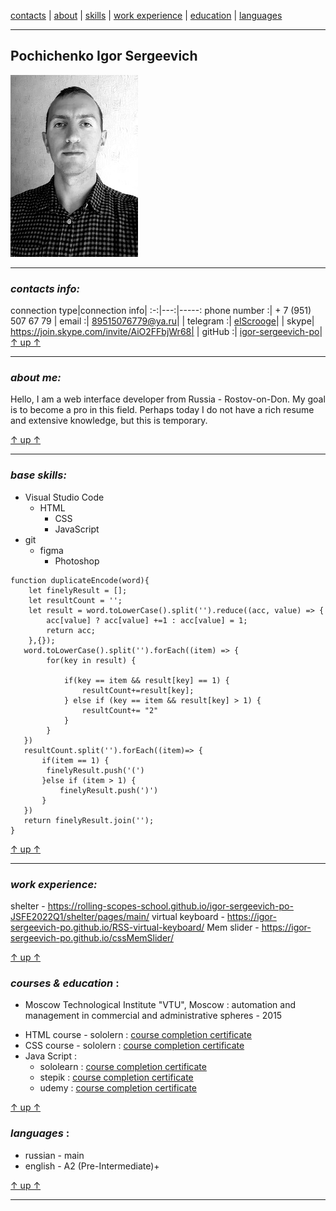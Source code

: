 <a id= "up"></a>
[contacts](#contacts) | [about](#about) | [skills](#skills) | [work experience](#experience) | [education](#education) | [languages](#languages)
***
## Pochichenko Igor Sergeevich
![avatar_pic](/cv-avatar.jpg)
***
<a id="contacts"></a>
### *contacts info:*
  connection type|connection info|
:-:|---:|-----:
 phone number :| + 7 (951) 507 67 79
| email :| 89515076779@ya.ru|
| telegram :| [elScrooge](https://t.me/elScrooge)|
| skype| https://join.skype.com/invite/AiO2FFbjWr68|
| gitHub :| [igor-sergeevich-po](https://github.com/igor-sergeevich-po)|
[↑ up ↑](#up)
***
<a id= "about"></a>
### *about me:*
Hello, I am a web interface developer from Russia - Rostov-on-Don. My goal is to become a pro in this field. Perhaps today I do not have a rich resume and extensive knowledge, but this is temporary.

[↑ up ↑](#up)
***
<a id= "skills"></a>
### *base skills:*
- Visual Studio Code
    - HTML
        - CSS
        - JavaScript
- git
    - figma
        - Photoshop
```
function duplicateEncode(word){
    let finelyResult = [];
    let resultCount = '';
    let result = word.toLowerCase().split('').reduce((acc, value) => {
        acc[value] ? acc[value] +=1 : acc[value] = 1;
        return acc;
    },{});
   word.toLowerCase().split('').forEach((item) => {
        for(key in result) {
            
            if(key == item && result[key] == 1) {
                resultCount+=result[key];
            } else if (key == item && result[key] > 1) {
                resultCount+= "2"
            }
        }
   })
   resultCount.split('').forEach((item)=> {
       if(item == 1) {
        finelyResult.push('(')
       }else if (item > 1) {
           finelyResult.push(')')
       }
   })
   return finelyResult.join('');
}
```
[↑ up ↑](#up)
***
<a id= "experience"></a>
### *work experience:*
shelter - https://rolling-scopes-school.github.io/igor-sergeevich-po-JSFE2022Q1/shelter/pages/main/
virtual keyboard - https://igor-sergeevich-po.github.io/RSS-virtual-keyboard/
Mem slider - https://igor-sergeevich-po.github.io/cssMemSlider/

[↑ up ↑](#up)
<a id= "education"></a>
### *courses & education* :
* Moscow Technological Institute "VTU", Moscow : automation and management in commercial and administrative spheres - 2015
- HTML course - sololern : [
course completion certificate](https://www.sololearn.com/Certificate/1014-9727737/pdf/)
- CSS course - sololern : [
course completion certificate](https://www.sololearn.com/Certificate/1023-9727737/pdf/)
- Java Script :
   - sololearn : [course completion certificate](https://www.sololearn.com/certificates/course/en/9727737/1024/landscape/png)
   - stepik : [course completion certificate](https://stepik.org/cert/1346296)
   - udemy : [course completion certificate](https://udemy-certificate.s3.amazonaws.com/image/UC-b9ba6859-672f-4f83-9b0e-5e90cb1cb832.jpg?v=1640435180000)

[↑ up ↑](#up)
<a id= "languages"></a>
### *languages* :
- russian - main
- english - A2 (Pre-Intermediate)+

[↑ up ↑](#up)
***
